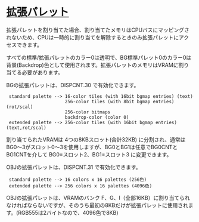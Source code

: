 # [拡張パレット](https://mgba-emu.github.io/gbatek/#dsvideoextendedpalettes)

拡張パレットを割り当てた場合、割り当てたメモリはCPUバスにマッピングされないため、CPUは一時的に割り当てを解除するときのみ拡張パレットにアクセスできます。

すべての標準/拡張パレットのカラー0は透明で、BG標準パレット0のカラー0は背景(Backdrop)色として使用されます。拡張パレットのメモリはVRAMに割り当てる必要があります。

BGの拡張パレットは、DISPCNT.30 で有効化できます。

```
 standard palette --> 16-color tiles (with 16bit bgmap entries) (text)
                      256-color tiles (with 8bit bgmap entries) (rot/scal)
                      256-color bitmaps
                      backdrop-color (color 0)
 extended palette --> 256-color tiles (with 16bit bgmap entries)(text,rot/scal)
```

割り当てられたVRAMは 4つの8KBスロット(合計32KB) に分割され、通常はBG0～3がスロット0～3を使用しますが、BG0とBG1は任意でBG0CNTとBG1CNTを介して BG0=スロット2、BG1=スロット3 に変更できます。

OBJの拡張パレットは、DISPCNT.31 で有効化できます。

```
 standard palette --> 16 colors x 16 palettes (256色)
 extended palette --> 256 colors x 16 palettes (4096色)
```

OBJの拡張パレットは、VRAMのバンク F、G、I（全部16KB）に割り当てられなければならないですが、そのうち最初の8KBだけが拡張パレットに使用されます。(RGB555は2バイトなので、4096色で8KB)


